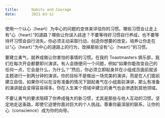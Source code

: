 ```yaml
---
title:      Habits and Courage
date:       2021-03-12
---
```


使用一个以心（heart）为中心的问题的变体来评估你的习惯。哪些习惯会让走上有“心（heart）”的道路？哪些让你误入歧途？不要等待好习惯自行养成，也不要等待坏习惯会自行消失。你必须主动采取行动，创造你想要的改变。培养让你走在以“心（heart）”为中心的道路上的行为，改掉那些没有“心（heart）”的习惯。

要建立勇气，就养成做让你害怕的事情的习惯。在我的 Toastmasters 俱乐部，我们在每次开会都要即兴演讲。有人会随便问一个问题，例如“如果你能改变自己的任何一点，它会是什么，为什么？”然后，你必须立即起身并在小组成员面前就该主题进行一到两分钟的演讲。你的目标不是做出一场完美的演讲。而是在人们面前建立自信。如果你可以在没有准备的情况下鼓起勇气在小组面前演讲，那么有准备的演讲就会变得容易得多。你在人生某个领域中建立的勇气也会渗透到其他领域。

不要让勇气的要求阻碍了你养成强大的新习惯，尤其是那些与他人互动的习惯。坚定地走这条路，即使它迫使你面对巨大的个人挑战。尊重你最深层的联系，让你的心（conscience）成为你的向导。

